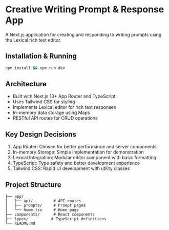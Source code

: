 # Creative Writing Prompt & Response App

A Next.js application for creating and responding to writing prompts using the Lexical rich text editor.

## Installation & Running

```bash
npm install && npm run dev
```

## Architecture

- Built with Next.js 13+ App Router and TypeScript
- Uses Tailwind CSS for styling
- Implements Lexical editor for rich text responses
- In-memory data storage using Maps
- RESTful API routes for CRUD operations

## Key Design Decisions

1. App Router: Chosen for better performance and server components
2. In-memory Storage: Simple implementation for demonstration
3. Lexical Integration: Modular editor component with basic formatting
4. TypeScript: Type safety and better development experience
5. Tailwind CSS: Rapid UI development with utility classes

## Project Structure

```
├── app/
│   ├── api/         # API routes
│   ├── prompts/     # Prompt pages
│   └── home.tsx     # Home page
├── components/      # React components
├── types/          # TypeScript definitions
└── README.md
```
